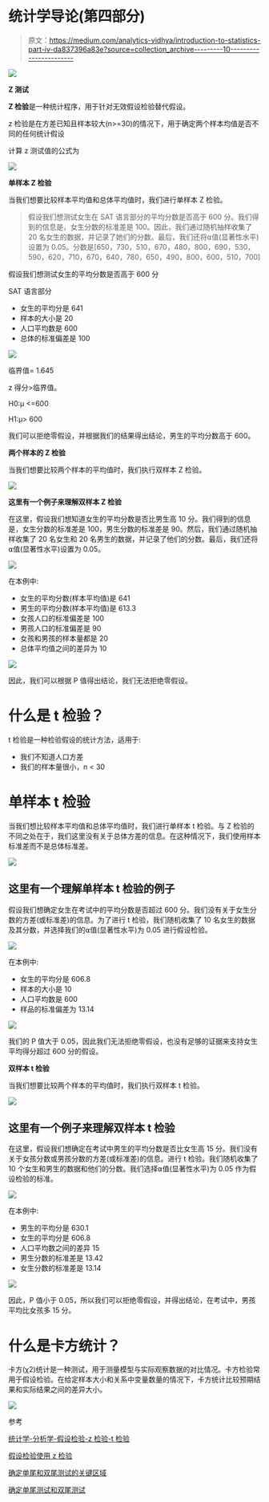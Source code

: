 # 统计学导论(第四部分)

> 原文：<https://medium.com/analytics-vidhya/introduction-to-statistics-part-iv-da837396a83e?source=collection_archive---------10----------------------->

![](img/135eb9d1a7f5551ebc20a0fe99032213.png)

**Z 测试**

**Z 检验**是一种统计程序，用于针对无效假设检验替代假设。

z 检验是在方差已知且样本较大(n>=30)的情况下，用于确定两个样本均值是否不同的任何统计假设

计算 z 测试值的公式为

![](img/31ce3f992650195827474ba59f0222e1.png)

**单样本 Z 检验**

当我们想要比较样本平均值和总体平均值时，我们进行单样本 Z 检验。

> 假设我们想测试女生在 SAT 语言部分的平均分数是否高于 600 分。我们得到的信息是，女生分数的标准差是 100。因此，我们通过随机抽样收集了 20 名女生的数据，并记录了她们的分数。最后，我们还将⍺值(显著性水平)设置为 0.05。分数是[650，730，510，670，480，800，690，530，590，620，710，670，640，780，650，490，800，600，510，700]

假设我们想测试女生的平均分数是否高于 600 分

SAT 语言部分

*   女生的平均分是 641
*   样本的大小是 20
*   人口平均数是 600
*   总体的标准偏差是 100

![](img/4d3bd07cb4b5c688204884b1cf824030.png)

临界值= 1.645

z 得分>临界值。

H0:μ <=600

H1:μ> 600

我们可以拒绝零假设，并根据我们的结果得出结论，男生的平均分数高于 600。

**两个样本的 Z 检验**

当我们想要比较两个样本的平均值时，我们执行双样本 Z 检验。

![](img/73807acf357e2b9e07de78f06614a4f0.png)

**这里有一个例子来理解双样本 Z 检验**

在这里，假设我们想知道女生的平均分数是否比男生高 10 分。我们得到的信息是，女生分数的标准差是 100，男生分数的标准差是 90。然后，我们通过随机抽样收集了 20 名女生和 20 名男生的数据，并记录了他们的分数。最后，我们还将⍺值(显著性水平)设置为 0.05。

![](img/5afe6a25fecd4b323365a21e35d75baa.png)

在本例中:

*   女生的平均分数(样本平均值)是 641
*   男生的平均分数(样本平均值)是 613.3
*   女孩人口的标准偏差是 100
*   男孩人口的标准偏差是 90
*   女孩和男孩的样本量都是 20
*   总体平均值之间的差异为 10

![](img/3a8c31062248d11b8cf662fe20464e20.png)

因此，我们可以根据 P 值得出结论，我们无法拒绝零假设。

# 什么是 t 检验？

t 检验是一种检验假设的统计方法，适用于:

*   我们不知道人口方差
*   我们的样本量很小，n < 30

# 单样本 t 检验

当我们想比较样本平均值和总体平均值时，我们进行单样本 t 检验。与 Z 检验的不同之处在于，我们这里没有关于总体方差的信息。在这种情况下，我们使用样本标准差而不是总体标准差。

![](img/3890e9843ce8375b3663b42a4db87464.png)

## 这里有一个理解单样本 t 检验的例子

假设我们想确定女生在考试中的平均分数是否超过 600 分。我们没有关于女生分数的方差(或标准差)的信息。为了进行 t 检验，我们随机收集了 10 名女生的数据及其分数，并选择我们的⍺值(显著性水平)为 0.05 进行假设检验。

![](img/c3a5489ecec95083fb0c261e6362dd97.png)

在本例中:

*   女生的平均分是 606.8
*   样本的大小是 10
*   人口平均数是 600
*   样品的标准偏差为 13.14

![](img/c6d9ae78c787d982da9d84815a2aebd0.png)

我们的 P 值大于 0.05，因此我们无法拒绝零假设，也没有足够的证据来支持女生平均得分超过 600 分的假设。

**双样本 t 检验**

当我们想要比较两个样本的平均值时，我们执行双样本 t 检验。

![](img/55345271bdfa7d861c60ef6794b7adf3.png)

## 这里有一个例子来理解双样本 t 检验

在这里，假设我们想确定在考试中男生的平均分数是否比女生高 15 分。我们没有关于女孩分数或男孩分数的方差(或标准差)的信息。进行 t 检验。我们随机收集了 10 个女生和男生的数据和他们的分数。我们选择⍺值(显著性水平)为 0.05 作为假设检验的标准。

![](img/fd62f43442ab7ce74133b80bef87b553.png)

在本例中:

*   男生的平均分是 630.1
*   女生的平均分是 606.8
*   人口平均数之间的差异 15
*   男生分数的标准差是 13.42
*   女生分数的标准差是 13.14

![](img/417bc348fa1b6de8d01c2fbce2feb66b.png)

因此，P 值小于 0.05，所以我们可以拒绝零假设，并得出结论，在考试中，男孩平均比女孩多 15 分。

# 什么是卡方统计？

卡方(χ2)统计是一种测试，用于测量模型与实际观察数据的对比情况。卡方检验常用于假设检验。在给定样本大小和关系中变量数量的情况下，卡方统计比较预期结果和实际结果之间的差异大小。

![](img/eba5fa4c400e5645e0cf7c0c05599656.png)

参考

[统计学-分析学-假设检验-z 检验-t 检验](https://www.analyticsvidhya.com/blog/2020/06/statistics-analytics-hypothesis-testing-z-test-t-test/)

[假设检验使用 z 检验](https://www.fireblazeaischool.in/blogs/hypothesis-testing-using-z-test/)

[确定单尾和双尾测试的关键区域](https://www.youtube.com/watch?v=jUeQoL8M5eM)

[确定单尾测试和双尾测试](https://www.youtube.com/watch?v=94WmKn3zkck)